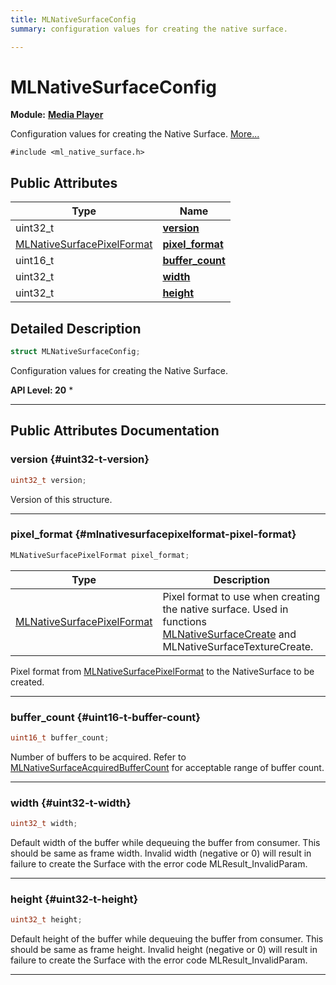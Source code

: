 ```yaml
---
title: MLNativeSurfaceConfig
summary: configuration values for creating the native surface. 

---
```


# MLNativeSurfaceConfig

**Module:** **[Media Player](/api-ref/api/Modules/group___media_player/group___media_player.md)**



Configuration values for creating the Native Surface.  [More...](#detailed-description)


`#include <ml_native_surface.h>`

## Public Attributes

| Type           | Name           |
| -------------- | -------------- |
| uint32_t | **[version](/api-ref/api/Modules/group___media_player/struct_m_l_native_surface_config.md#uint32-t-version)**  |
| [MLNativeSurfacePixelFormat](/api-ref/api/Modules/group___media_player/group___media_player.md#enums-mlnativesurfacepixelformat) | **[pixel_format](/api-ref/api/Modules/group___media_player/struct_m_l_native_surface_config.md#mlnativesurfacepixelformat-pixel-format)**  |
| uint16_t | **[buffer_count](/api-ref/api/Modules/group___media_player/struct_m_l_native_surface_config.md#uint16-t-buffer-count)**  |
| uint32_t | **[width](/api-ref/api/Modules/group___media_player/struct_m_l_native_surface_config.md#uint32-t-width)**  |
| uint32_t | **[height](/api-ref/api/Modules/group___media_player/struct_m_l_native_surface_config.md#uint32-t-height)**  |

## Detailed Description

```cpp
struct MLNativeSurfaceConfig;
```

Configuration values for creating the Native Surface. 




**API Level:
 20**
  * 




-----------
## Public Attributes Documentation

### version {#uint32-t-version}

```cpp
uint32_t version;
```


Version of this structure. 





-----------

### pixel_format {#mlnativesurfacepixelformat-pixel-format}

```cpp
MLNativeSurfacePixelFormat pixel_format;
```



| Type | Description |
|--|--|
| [MLNativeSurfacePixelFormat](/api-ref/api/Modules/group___media_player/group___media_player.md#enums-mlnativesurfacepixelformat) | Pixel format to use when creating the native surface. Used in functions [MLNativeSurfaceCreate](/api-ref/api/Modules/group___media_player/group___media_player.md#mlresult-mlnativesurfacecreate) and MLNativeSurfaceTextureCreate.  |


Pixel format from [MLNativeSurfacePixelFormat](/api-ref/api/Modules/group___media_player/group___media_player.md#enum-mlnativesurfacepixelformat) to the NativeSurface to be created. 





-----------

### buffer_count {#uint16-t-buffer-count}

```cpp
uint16_t buffer_count;
```


Number of buffers to be acquired. Refer to [MLNativeSurfaceAcquiredBufferCount](/api-ref/api/Modules/group___media_player/group___media_player.md#enum-mlnativesurfaceacquiredbuffercount) for acceptable range of buffer count. 





-----------

### width {#uint32-t-width}

```cpp
uint32_t width;
```


Default width of the buffer while dequeuing the buffer from consumer. This should be same as frame width. Invalid width (negative or 0) will result in failure to create the Surface with the error code MLResult_InvalidParam. 





-----------

### height {#uint32-t-height}

```cpp
uint32_t height;
```


Default height of the buffer while dequeuing the buffer from consumer. This should be same as frame height. Invalid height (negative or 0) will result in failure to create the Surface with the error code MLResult_InvalidParam. 





-----------

